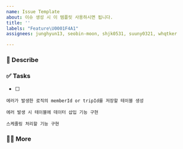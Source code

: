 ```yaml
---
name: Issue Template
about: 이슈 생성 시 이 템플릿 사용하시면 됩니다.
title: ''
labels: "Feature\U0001F4A1"
assignees: junghyun13, seobin-moon, shjk0531, suuny0321, whqtker

---
```


### 📄 Describe

### ✅ Tasks

- [ ]  
    
    에러가 발생한 로직의 memberId or tripId를 저장할 테이블 생성
    
    에러 발생 시 테이블에 데이터 삽입 기능 구현
    
    스케줄링 처리할 기능 구현
    

### 🙋🏻 More
